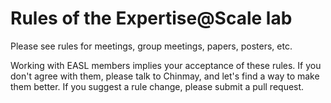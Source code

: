 # Rules of the Expertise@Scale lab 

Please see rules for meetings, group meetings, papers, posters, etc.

Working with EASL members implies your acceptance of these rules. If you don't agree with them, please talk to Chinmay, and let's find a way to make them better. If you suggest a rule change, please submit a pull request. 
